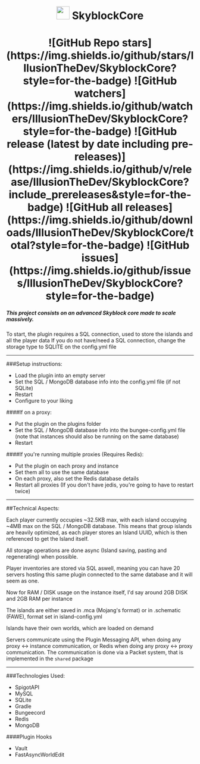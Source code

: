 <h1 align="center"><img height="35" src="https://emoji.gg/assets/emoji/7333-parrotdance.gif"> SkyblockCore</h1>

<h1 align="center">![GitHub Repo stars](https://img.shields.io/github/stars/IllusionTheDev/SkyblockCore?style=for-the-badge) ![GitHub watchers](https://img.shields.io/github/watchers/IllusionTheDev/SkyblockCore?style=for-the-badge) ![GitHub release (latest by date including pre-releases)](https://img.shields.io/github/v/release/IllusionTheDev/SkyblockCore?include_prereleases&style=for-the-badge) ![GitHub all releases](https://img.shields.io/github/downloads/IllusionTheDev/SkyblockCore/total?style=for-the-badge) ![GitHub issues](https://img.shields.io/github/issues/IllusionTheDev/SkyblockCore?style=for-the-badge) </h1>


##### This project consists on an advanced Skyblock core made to scale massively.

To start, the plugin requires a SQL connection, used to store the islands and all the player data If you do not have/need a SQL connection, change the storage type to SQLITE on the config.yml file

------------

###Setup instructions:
- Load the plugin into an empty server
- Set the SQL / MongoDB database info into the config.yml file (if not SQLite)
- Restart
- Configure to your liking

####If on a proxy:
- Put the plugin on the plugins folder
- Set the SQL / MongoDB database info into the bungee-config.yml file (note that instances should also be running on the same database)
- Restart

####If you're running multiple proxies (Requires Redis):
- Put the plugin on each proxy and instance
- Set them all to use the same database
- On each proxy, also set the Redis database details
- Restart all proxies (If you don't have jedis, you're going to have to restart twice)

------------

##Technical Aspects:

Each player currently occupies ~32.5KB max, with each island occupying ~4MB max on the SQL / MongoDB database. This means that group islands are heavily optimized, as each player stores an Island UUID, which is then referenced to get the Island itself.

All storage operations are done async (Island saving, pasting and regenerating) when possible.

Player inventories are stored via SQL aswell, meaning you can have 20 servers hosting this same plugin connected to the same database and it will seem as one.

Now for RAM / DISK usage on the instance itself, I'd say around 2GB DISK and 2GB RAM per instance

The islands are either saved in .mca (Mojang's format) or in .schematic (FAWE), format set in island-config.yml

Islands have their own worlds, which are loaded on demand

Servers communicate using the Plugin Messaging API, when doing any proxy <-> instance communication, or Redis when doing any proxy <-> proxy communication. The communication is done via a Packet system, that is implemented in the `shared` package


------------

###Technologies Used:
- SpigotAPI
- MySQL
- SQLite
- Gradle
- Bungeecord
- Redis
- MongoDB

####Plugin Hooks
- Vault
- FastAsyncWorldEdit
